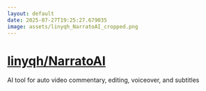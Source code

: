 ```yaml
---
layout: default
date: 2025-07-27T19:25:27.679035
image: assets/linyqh_NarratoAI_cropped.png
---
```


# [linyqh/NarratoAI](https://github.com/linyqh/NarratoAI)

AI tool for auto video commentary, editing, voiceover, and subtitles

